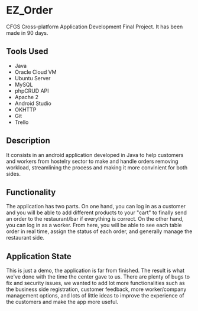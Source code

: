 # EZ_Order
CFGS Cross-platform Application Development Final Project. It has been made in 90 days.

## Tools Used
- Java
- Oracle Cloud VM
- Ubuntu Server
- MySQL
- phpCRUD API
- Apache 2
- Android Studio
- OKHTTP
- Git
- Trello

## Description
It consists in an android application developed in Java to help customers and workers from hostelry sector to make and handle orders removing workload, streamlining the process and making it more convinient for both sides.

## Functionality
The application has two parts. On one hand, you can log in as a customer and you will be able to add different products to your "cart" to finally send an order to the restaurant/bar if everything is correct. On the other hand, you can log in as a worker. From here, you will be able to see each table order in real time, assign the status of each order, and generally manage the restaurant side.

## Application State
This is just a demo, the application is far from finished. The result is what we've done with the time the center gave to us. There are plenty of bugs to fix and security issues, we wanted to add lot more functionalities such as the business side registration, customer feedback, more worker/company management options, and lots of little ideas to improve the experience of the customers and make the app more useful.

